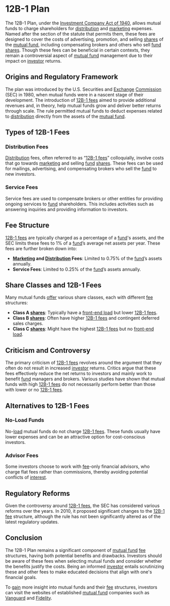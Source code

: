 # 12B-1 Plan

The 12B-1 Plan, under the [Investment Company Act of 1940](../i/investment_company_act_of_1940.md), allows mutual funds to charge shareholders for [distribution](../d/distribution.md) and [marketing](../m/marketing.md) expenses. Named after the section of the statute that permits them, these fees are designed to cover the costs of advertising, promotion, and selling [shares](../s/shares.md) of the [mutual fund](../m/mutual_fund.md), including compensating brokers and others who sell [fund](../f/fund.md) [shares](../s/shares.md). Though these fees can be beneficial in certain contexts, they remain a controversial aspect of [mutual fund](../m/mutual_fund.md) management due to their impact on [investor](../i/investor.md) returns.

## Origins and Regulatory Framework

The plan was introduced by the U.S. Securities and [Exchange](../e/exchange.md) [Commission](../c/commission.md) (SEC) in 1980, when mutual funds were in a nascent stage of their development. The introduction of [12B-1 fees](../1/12b-1_fees.md) aimed to provide additional revenues and, in theory, help mutual funds grow and deliver better returns through scale. The rule permitted mutual funds to deduct expenses related to [distribution](../d/distribution.md) directly from the assets of the [mutual fund](../m/mutual_fund.md).

## Types of 12B-1 Fees

### Distribution Fees

[Distribution](../d/distribution.md) fees, often referred to as “[12B-1 fees](../1/12b-1_fees.md)” colloquially, involve costs that go towards [marketing](../m/marketing.md) and selling [fund](../f/fund.md) [shares](../s/shares.md). These fees can be used for mailings, advertising, and compensating brokers who sell the [fund](../f/fund.md) to new investors.

### Service Fees

Service fees are used to compensate brokers or other entities for providing ongoing services to [fund](../f/fund.md) shareholders. This includes activities such as answering inquiries and providing information to investors.

## Fee Structure

[12B-1 fees](../1/12b-1_fees.md) are typically charged as a percentage of a [fund](../f/fund.md)'s assets, and the SEC limits these fees to 1% of a [fund](../f/fund.md)’s average net assets per year. These fees are further broken down into:

- **[Marketing](../m/marketing.md) and [Distribution](../d/distribution.md) Fees**: Limited to 0.75% of the [fund](../f/fund.md)’s assets annually.
- **Service Fees**: Limited to 0.25% of the [fund](../f/fund.md)’s assets annually.

## Share Classes and 12B-1 Fees

Many mutual funds [offer](../o/offer.md) various share classes, each with different [fee](../f/fee.md) structures:

- **Class A [shares](../s/shares.md)**: Typically have a [front-end load](../f/front-end_load.md) but lower [12B-1 fees](../1/12b-1_fees.md).
- **Class B [shares](../s/shares.md)**: Often have higher [12B-1 fees](../1/12b-1_fees.md) and contingent deferred sales charges.
- **Class C [shares](../s/shares.md)**: Might have the highest [12B-1 fees](../1/12b-1_fees.md) but no [front-end load](../f/front-end_load.md).

## Criticism and Controversy

The primary criticism of [12B-1 fees](../1/12b-1_fees.md) revolves around the argument that they often do not result in increased [investor](../i/investor.md) returns. Critics argue that these fees effectively reduce the net returns to investors and mainly work to benefit [fund](../f/fund.md) managers and brokers. Various studies have shown that mutual funds with high [12B-1 fees](../1/12b-1_fees.md) do not necessarily perform better than those with lower or no [12B-1 fees](../1/12b-1_fees.md).

## Alternatives to 12B-1 Fees

### No-Load Funds

No-[load](../l/load.md) mutual funds do not charge [12B-1 fees](../1/12b-1_fees.md). These funds usually have lower expenses and can be an attractive option for cost-conscious investors.

### Advisor Fees

Some investors choose to work with [fee](../f/fee.md)-only financial advisors, who charge flat fees rather than commissions, thereby avoiding potential conflicts of [interest](../i/interest.md).

## Regulatory Reforms

Given the controversy around [12B-1 fees](../1/12b-1_fees.md), the SEC has considered various reforms over the years. In 2010, it proposed significant changes to the [12B-1 fee](../1/12b-1_fee.md) structure, although the rule has not been significantly altered as of the latest regulatory updates.

## Conclusion

The 12B-1 Plan remains a significant component of [mutual fund](../m/mutual_fund.md) [fee](../f/fee.md) structures, having both potential benefits and drawbacks. Investors should be aware of these fees when selecting mutual funds and consider whether the benefits justify the costs. Being an informed [investor](../i/investor.md) entails scrutinizing these and other fees to make educated decisions that align with one's financial goals.

To [gain](../g/gain.md) more insight into mutual funds and their [fee](../f/fee.md) structures, investors can visit the websites of established [mutual fund](../m/mutual_fund.md) companies such as [Vanguard](https://investor.vanguard.com/mutual-funds) and [Fidelity](https://www.fidelity.com/mutual-funds/overview).